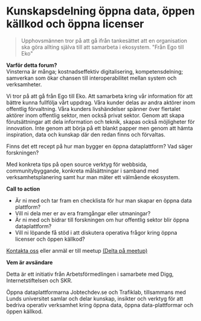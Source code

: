 [_metadata_:url]:- "https://gitlab.com/open-data-knowledge-sharing/wiki/-/wikis/home"

# Kunskapsdelning öppna data, öppen källkod och öppna licenser 

> Upphovsmännen tror på att gå ifrån tankesättet att en organisation ska göra allting själva till att samarbeta i ekosystem. "Från Ego till Eko"

**Varför detta forum?**  
Vinsterna är många; kostnadseffektiv digitalisering, kompetensdelning; samverkan som ökar chansen till interoperabilitet mellan system och verksamheter. 

Vi tror på att gå från Ego till Eko. Att samarbeta kring vår information för att bättre kunna fullfölja vårt uppdrag. Våra kunder delas av andra aktörer inom offentlig förvaltning.  Våra kunders livshändelser spänner över flertalet aktörer inom offentlig sektor, men också privat sektor. Genom att skapa förutsättningar att dela information och teknik, skapas också möjligheter för innovation. Inte genom att börja på ett blankt papper men genom att hämta inspiration, data och kunskap där den redan finns och förvaltas.  

Finns det ett recept på hur man bygger en öppna dataplattform? Vad säger forskningen?

Med konkreta tips på open source verktyg för webbsida, communitybyggande, konkreta målsättningar i samband med verksamhetsplanering samt hur man mäter ett välmående ekosystem. 
 
**Call to action**  

* Är ni med och tar fram en checklista för hur man skapar en öppna data plattform? 
* Vill ni dela mer er av era framgångar eller utmaningar?
* Är ni med och bidrar till forskningen om hur offentlig sektor blir öppna dataplattform?
* Vill ni löpande få stöd i att diskutera operativa frågor kring öppna licenser och öppen källkod?
 
[Kontakta oss](maria.dalhage@arbetsformedlingen.se) eller anmäl er till meetup [(Delta på meetup)](https://gitlab.com/open-data-knowledge-sharing/wiki/-/wikis/meetup)

**Vem är avsändare**  

Detta är ett initiativ från Arbetsförmedlingen i samarbete med Digg, Internetstiftelsen och SKR.   

Öppna dataplattformarna Jobtechdev.se och Trafiklab, tillsammans med Lunds universitet samlar och delar kunskap, insikter och verktyg för att bedriva operativ verksamhet kring öppna data, öppna data-plattformar och öppen källkod.

